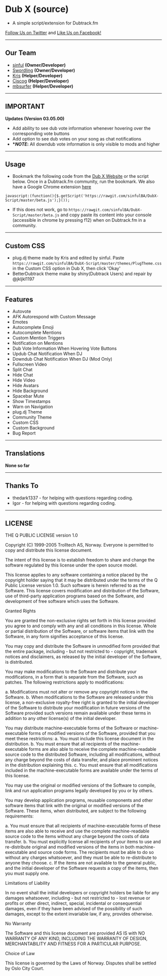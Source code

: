 # Dub X (source)
- A simple script/extension for Dubtrack.fm

[Follow Us on Twitter](https://twitter.com/DubXScript) and [Like Us on Facebook!](https://facebook.com/DubXScript)


-------------
Our Team
---
 - [sinful](https://github.com/sinfulBA) __(Owner/Developer)__
 - [Swordling](https://github.com/swordling) __(Owner/Developer)__
 - [Kris](https://github.com/PossiblyKris) __(Helper/Developer)__
 - [Ciscog](https://github.com/FranciscoG) __(Helper/Developer)__
 - [mbsurfer](https://github.com/coryshaw1) __(Helper/Developer)__

-----------------
IMPORTANT
---

__Updates (Version 03.05.00)__

 - Add ability to see dub vote information whenever hovering over the corresponding vote buttons
 - Add option to see dub votes on your song as chat notifications
 - __**NOTE*:__ All downdub vote information is only visible to mods and higher

-----------------
Usage
---

* Bookmark the following code from the [Dub X Website](https://dubx.net) or the script below. Once in a Dubtrack.fm community, run the bookmark. We also have a Google Chrome extension [here](https://chrome.google.com/webstore/detail/dubx/oceofndagjnpebjmknefoelcpcnpcedm?utm_source=chrome-app-launcher-info-dialog)

```
javascript:(function(){$.getScript('https://rawgit.com/sinfulBA/DubX-Script/master/beta.js');}());
```

* If this does not work, go to `https://rawgit.com/sinfulBA/DubX-Script/master/beta.js` and copy paste its content into your console (accessible in chrome by pressing f12) when on Dubtrack.fm in a community.

-----------------
Custom CSS
---

* plug.dj theme made by Kris and edited by sinful. Paste `https://rawgit.com/sinfulBA/DubX-Script/master/themes/PlugTheme.css` in the Custom CSS option in Dub X, then click 'Okay'
* BetterDubtrack theme make by shiny(Dubtrack Users) and repair by @jkljkl1197

-----------------
Features
---

- Autovote
- AFK Autorespond with Custom Message
- Emotes
- Autocomplete Emoji
- Autocomplete Mentions
- Custom Mention Triggers
- Notification on Mentions
- Dub Vote Information When Hovering Vote Buttons
- Updub Chat Notification When DJ
- Downdub Chat Notification When DJ (Mod Only)
- Fullscreen Video
- Split Chat
- Hide Chat
- Hide Video
- Hide Avatars
- Hide Background
- Spacebar Mute
- Show Timestamps
- Warn on Navigation
- plug.dj Theme
- Community Theme
- Custom CSS
- Custom Background
- Bug Report

-----------------
Translations
---

**None so far**

-----------------
Thanks To
---
- thedark1337 - for helping with questions regarding coding.
- Igor - for helping with questions regarding coding.

-----------------
LICENSE
---

THE Q PUBLIC LICENSE version 1.0

Copyright (C) 1999-2005 Trolltech AS, Norway. Everyone is permitted to copy and distribute this license document.

The intent of this license is to establish freedom to share and change the software regulated by this license under the open source model.

This license applies to any software containing a notice placed by the copyright holder saying that it may be distributed under the terms of the Q Public License version 1.0. Such software is herein referred to as the Software. This license covers modification and distribution of the Software, use of third-party application programs based on the Software, and development of free software which uses the Software.

Granted Rights

You are granted the non-exclusive rights set forth in this license provided you agree to and comply with any and all conditions in this license. Whole or partial distribution of the Software, or software items that link with the Software, in any form signifies acceptance of this license.

You may copy and distribute the Software in unmodified form provided that the entire package, including - but not restricted to - copyright, trademark notices and disclaimers, as released by the initial developer of the Software, is distributed.

You may make modifications to the Software and distribute your modifications, in a form that is separate from the Software, such as patches. The following restrictions apply to modifications:

a. Modifications must not alter or remove any copyright notices in the Software. b. When modifications to the Software are released under this license, a non-exclusive royalty-free right is granted to the initial developer of the Software to distribute your modification in future versions of the Software provided such versions remain available under these terms in addition to any other license(s) of the initial developer.

You may distribute machine-executable forms of the Software or machine-executable forms of modified versions of the Software, provided that you meet these restrictions:
a. You must include this license document in the distribution. b. You must ensure that all recipients of the machine-executable forms are also able to receive the complete machine-readable source code to the distributed Software, including all modifications, without any charge beyond the costs of data transfer, and place prominent notices in the distribution explaining this. c. You must ensure that all modifications included in the machine-executable forms are available under the terms of this license.

You may use the original or modified versions of the Software to compile, link and run application programs legally developed by you or by others.

You may develop application programs, reusable components and other software items that link with the original or modified versions of the Software. These items, when distributed, are subject to the following requirements:

a. You must ensure that all recipients of machine-executable forms of these items are also able to receive and use the complete machine-readable source code to the items without any charge beyond the costs of data transfer. b. You must explicitly license all recipients of your items to use and re-distribute original and modified versions of the items in both machine-executable and source code forms. The recipients must be able to do so without any charges whatsoever, and they must be able to re-distribute to anyone they choose. c. If the items are not available to the general public, and the initial developer of the Software requests a copy of the items, then you must supply one.

Limitations of Liability

In no event shall the initial developers or copyright holders be liable for any damages whatsoever, including - but not restricted to - lost revenue or profits or other direct, indirect, special, incidental or consequential damages, even if they have been advised of the possibility of such damages, except to the extent invariable law, if any, provides otherwise.

No Warranty

The Software and this license document are provided AS IS with NO WARRANTY OF ANY KIND, INCLUDING THE WARRANTY OF DESIGN, MERCHANTABILITY AND FITNESS FOR A PARTICULAR PURPOSE.

Choice of Law

This license is governed by the Laws of Norway. Disputes shall be settled by Oslo City Court.
